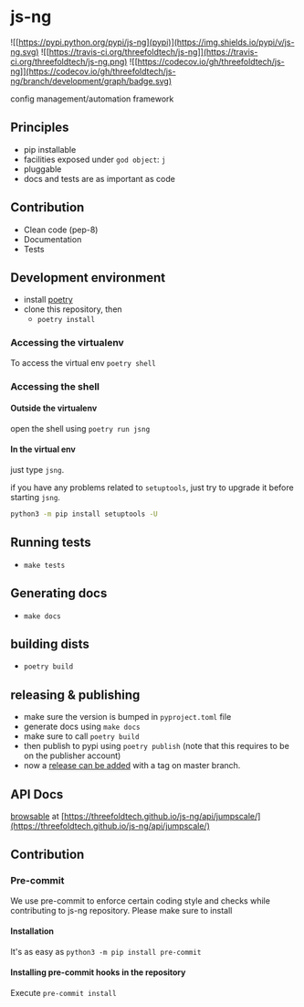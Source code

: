 # js-ng
![[https://pypi.python.org/pypi/js-ng](pypi)](https://img.shields.io/pypi/v/js-ng.svg)
![[https://travis-ci.org/threefoldtech/js-ng]](https://travis-ci.org/threefoldtech/js-ng.png)
![[https://codecov.io/gh/threefoldtech/js-ng]](https://codecov.io/gh/threefoldtech/js-ng/branch/development/graph/badge.svg)

config management/automation framework

## Principles

- pip installable
- facilities exposed under `god object`: `j`
- pluggable
- docs and tests are as important as code


## Contribution

- Clean code (pep-8)
- Documentation
- Tests

## Development environment
- install [poetry](https://poetry.eustace.io)
- clone this repository, then
    - `poetry install`

### Accessing the virtualenv
To access the virtual env `poetry shell`

### Accessing the shell

#### Outside the virtualenv
open the shell using `poetry run jsng`

#### In the virtual env
just type `jsng`.

if you have any problems related to `setuptools`, just try to upgrade it before starting `jsng`.

```bash
python3 -m pip install setuptools -U
```

## Running tests
- `make tests`

## Generating docs
- `make docs`


## building dists
- `poetry build`

## releasing & publishing
- make sure the version is bumped in `pyproject.toml` file
- generate docs using `make docs`
- make sure to call `poetry build`
- then publish to pypi using `poetry publish` (note that this requires to be on the publisher account)
- now a [release can be added](https://github.com/threefoldtech/js-ng/releases/new) with a tag on master branch.

## API Docs

[browsable](https://threefoldtech.github.io/js-ng/api/jumpscale/) at [https://threefoldtech.github.io/js-ng/api/jumpscale/](https://threefoldtech.github.io/js-ng/api/jumpscale/)


## Contribution

### Pre-commit
We use pre-commit to enforce certain coding style and checks while contributing to js-ng repository. Please make sure to install

#### Installation
It's as easy as `python3 -m pip install pre-commit`

#### Installing pre-commit hooks in the repository
Execute `pre-commit install`
